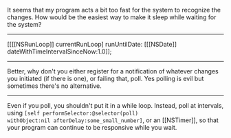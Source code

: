 

It seems that my program acts a bit too fast for the system to recognize the changes.
How would be the easiest way to make it sleep while waiting for the system?

----

[[[[NSRunLoop]] currentRunLoop] runUntilDate: [[[NSDate]] dateWithTimeIntervalSinceNow:1.0]];

----

Better, why don't you either register for a notification of whatever changes you initiated (if there is one), or failing that, poll. Yes polling is evil but sometimes there's no alternative.

----

Even if you poll, you shouldn't put it in a while loop. Instead, poll at intervals, using <code>[self performSelector:@selector(poll) withObject:nil afterDelay:some_small_number]</code>, or an [[NSTimer]], so that your program can continue to be responsive while you wait.